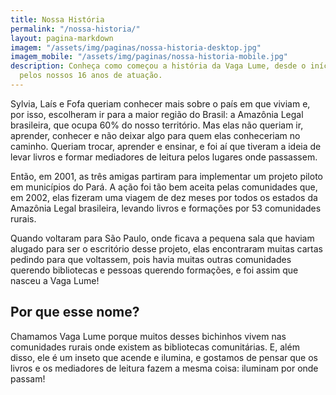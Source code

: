 ```yaml
---
title: Nossa História
permalink: "/nossa-historia/"
layout: pagina-markdown
imagem: "/assets/img/paginas/nossa-historia-desktop.jpg"
imagem_mobile: "/assets/img/paginas/nossa-historia-mobile.jpg"
description: Conheça como começou a história da Vaga Lume, desde o início, passando
  pelos nossos 16 anos de atuação.
---
```


Sylvia, Laís e Fofa queriam conhecer mais sobre o país em que viviam e, por isso, escolheram ir para a maior região do Brasil: a Amazônia Legal brasileira, que ocupa 60% do nosso território. Mas elas não queriam ir, aprender, conhecer e não deixar algo para quem elas conheceriam no caminho. Queriam trocar, aprender e ensinar, e foi aí que tiveram a ideia de levar livros e formar mediadores de leitura pelos lugares onde passassem.

Então, em 2001, as três amigas partiram para implementar um projeto piloto em municípios do Pará. A ação foi tão bem aceita pelas comunidades que, em 2002, elas fizeram uma viagem de dez meses por todos os estados da Amazônia Legal brasileira, levando livros e formações por 53 comunidades rurais.

Quando voltaram para São Paulo, onde ficava a pequena sala que haviam alugado para ser o escritório desse projeto, elas encontraram muitas cartas pedindo para que voltassem, pois havia muitas outras comunidades querendo bibliotecas e pessoas querendo formações, e foi assim que nasceu a Vaga Lume!

## Por que esse nome?

Chamamos Vaga Lume porque muitos desses bichinhos vivem nas comunidades rurais onde existem as bibliotecas comunitárias. E, além disso, ele é um inseto que acende e ilumina, e gostamos de pensar que os livros e os mediadores de leitura fazem a mesma coisa: iluminam por onde passam!

